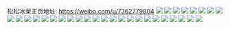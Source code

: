 松松冰茉主页地址: https://weibo.com/u/7362779804 
![](https://wx4.sinaimg.cn/mw2000/0082htmYly1h92803ucuqj31b50qiah8.jpg) 
![](https://wx4.sinaimg.cn/mw2000/0082htmYly1h92804kaxij31o0280hdt.jpg) 
![](https://wx4.sinaimg.cn/mw2000/0082htmYly1h8xwqgmwnpj32c02c0npd.jpg) 
![](https://wx4.sinaimg.cn/mw2000/0082htmYly1h8xwqhim2cj30u01sxna1.jpg) 
![](https://wx4.sinaimg.cn/mw2000/0082htmYly1h8xwqj2cu5j324t24tb2a.jpg) 
![](https://wx4.sinaimg.cn/mw2000/0082htmYly1h8xwqf3g5wj30u00u00xq.jpg) 
![](https://wx4.sinaimg.cn/mw2000/0082htmYgy1h89iyq987sj32dc35skjm.jpg) 
![](https://wx4.sinaimg.cn/mw2000/0082htmYgy1h89iyyk5g4j32c0340kjn.jpg) 
![](https://wx4.sinaimg.cn/mw2000/0082htmYgy1h89iyu9fzmj32dc35sqv6.jpg) 
![](https://wx4.sinaimg.cn/mw2000/0082htmYgy1h7uirte50wj31sa1c8x6p.jpg) 
![](https://wx4.sinaimg.cn/mw2000/0082htmYgy1h7uirhptovj30um14u4gk.jpg) 
![](https://wx4.sinaimg.cn/mw2000/0082htmYgy1h7uirqdzo5j32c0340kjp.jpg) 
![](https://wx4.sinaimg.cn/mw2000/0082htmYgy1h7uirumqe8j32801o0hdt.jpg) 
![](https://wx4.sinaimg.cn/mw2000/0082htmYgy1h7uirex0xjj32dc35shdx.jpg) 
![](https://wx4.sinaimg.cn/mw2000/0082htmYgy1h7uiqulpp9j31o02801ky.jpg) 
![](https://wx4.sinaimg.cn/mw2000/0082htmYgy1h78ozvcq16j312z0lx7ay.jpg) 
![](https://wx4.sinaimg.cn/mw2000/0082htmYgy1h78ozw3637j31d80rp7ds.jpg) 
![](https://wx4.sinaimg.cn/mw2000/0082htmYgy1h78ozuqjuqj32c02c04e1.jpg) 
![](https://wx4.sinaimg.cn/mw2000/0082htmYgy1h78ozyqy4wj32c02c0e82.jpg) 
![](https://wx4.sinaimg.cn/mw2000/0082htmYgy1h78p01jca7j33402c0amp.jpg) 
![](https://wx4.sinaimg.cn/mw2000/0082htmYgy1h78p03xjxwj32c0340b2a.jpg) 
![](https://wx4.sinaimg.cn/mw2000/0082htmYgy1h2ueq3qsqbj30wi1yc1ag.jpg) 
![](https://wx4.sinaimg.cn/mw2000/0082htmYly1h1t7nwlldlj31541iu4bw.jpg) 
![](https://wx4.sinaimg.cn/mw2000/0082htmYly1h1t7nxmj2nj30wi1lsgy3.jpg) 
![](https://wx4.sinaimg.cn/mw2000/0082htmYly1h1t7nz26a2j30wi1lsqg0.jpg) 
![](https://wx4.sinaimg.cn/mw2000/0082htmYly1h1t7o152qqj30wi1ls4bp.jpg) 
![](https://wx4.sinaimg.cn/mw2000/0082htmYgy1gyuxrxmocsj30sg13fjve.jpg) 
![](https://wx4.sinaimg.cn/mw2000/0082htmYly1gwrsp8mop2j30u00u0dod.jpg) 
![](https://wx4.sinaimg.cn/mw2000/0082htmYly1goxiqg2nlnj33402c0qt9.jpg) 
![](https://wx4.sinaimg.cn/mw2000/0082htmYly1goxiqkphu0j33402c01ky.jpg) 
![](https://wx4.sinaimg.cn/mw2000/0082htmYly1goxiqlnq80j32801o0kjl.jpg) 
